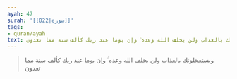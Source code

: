 ```yaml
---
ayah: 47
surah: '[[022|سورة]]'
tags:
- quran/ayah
text: ويستعجلونك بالعذاب ولن يخلف الله وعده ۚ وإن يوما عند ربك كألف سنة مما تعدون
---
```

> ويستعجلونك بالعذاب ولن يخلف الله وعده ۚ وإن يوما عند ربك كألف سنة مما تعدون
